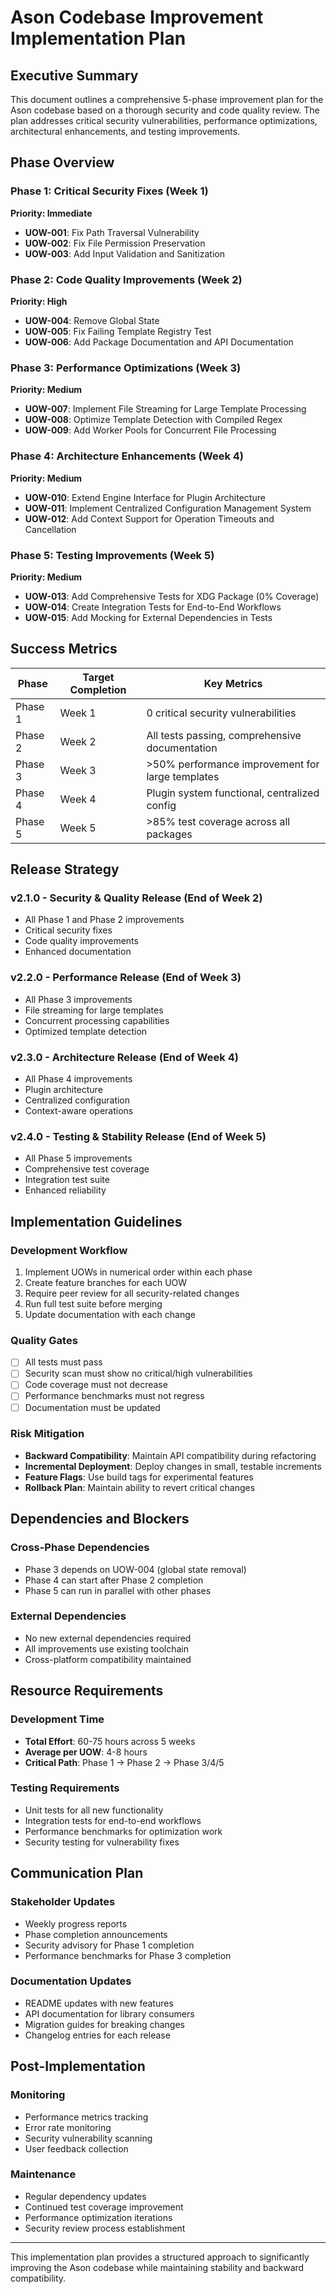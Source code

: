 # Ason Codebase Improvement Implementation Plan

## Executive Summary

This document outlines a comprehensive 5-phase improvement plan for the Ason codebase based on a thorough security and code quality review. The plan addresses critical security vulnerabilities, performance optimizations, architectural enhancements, and testing improvements.

## Phase Overview

### Phase 1: Critical Security Fixes (Week 1)
**Priority: Immediate**
- **UOW-001**: Fix Path Traversal Vulnerability
- **UOW-002**: Fix File Permission Preservation
- **UOW-003**: Add Input Validation and Sanitization

### Phase 2: Code Quality Improvements (Week 2)
**Priority: High**
- **UOW-004**: Remove Global State
- **UOW-005**: Fix Failing Template Registry Test
- **UOW-006**: Add Package Documentation and API Documentation

### Phase 3: Performance Optimizations (Week 3)
**Priority: Medium**
- **UOW-007**: Implement File Streaming for Large Template Processing
- **UOW-008**: Optimize Template Detection with Compiled Regex
- **UOW-009**: Add Worker Pools for Concurrent File Processing

### Phase 4: Architecture Enhancements (Week 4)
**Priority: Medium**
- **UOW-010**: Extend Engine Interface for Plugin Architecture
- **UOW-011**: Implement Centralized Configuration Management System
- **UOW-012**: Add Context Support for Operation Timeouts and Cancellation

### Phase 5: Testing Improvements (Week 5)
**Priority: Medium**
- **UOW-013**: Add Comprehensive Tests for XDG Package (0% Coverage)
- **UOW-014**: Create Integration Tests for End-to-End Workflows
- **UOW-015**: Add Mocking for External Dependencies in Tests

## Success Metrics

| Phase | Target Completion | Key Metrics |
|-------|------------------|-------------|
| Phase 1 | Week 1 | 0 critical security vulnerabilities |
| Phase 2 | Week 2 | All tests passing, comprehensive documentation |
| Phase 3 | Week 3 | >50% performance improvement for large templates |
| Phase 4 | Week 4 | Plugin system functional, centralized config |
| Phase 5 | Week 5 | >85% test coverage across all packages |

## Release Strategy

### v2.1.0 - Security & Quality Release (End of Week 2)
- All Phase 1 and Phase 2 improvements
- Critical security fixes
- Code quality improvements
- Enhanced documentation

### v2.2.0 - Performance Release (End of Week 3)
- All Phase 3 improvements
- File streaming for large templates
- Concurrent processing capabilities
- Optimized template detection

### v2.3.0 - Architecture Release (End of Week 4)
- All Phase 4 improvements
- Plugin architecture
- Centralized configuration
- Context-aware operations

### v2.4.0 - Testing & Stability Release (End of Week 5)
- All Phase 5 improvements
- Comprehensive test coverage
- Integration test suite
- Enhanced reliability

## Implementation Guidelines

### Development Workflow
1. Implement UOWs in numerical order within each phase
2. Create feature branches for each UOW
3. Require peer review for all security-related changes
4. Run full test suite before merging
5. Update documentation with each change

### Quality Gates
- [ ] All tests must pass
- [ ] Security scan must show no critical/high vulnerabilities
- [ ] Code coverage must not decrease
- [ ] Performance benchmarks must not regress
- [ ] Documentation must be updated

### Risk Mitigation
- **Backward Compatibility**: Maintain API compatibility during refactoring
- **Incremental Deployment**: Deploy changes in small, testable increments
- **Feature Flags**: Use build tags for experimental features
- **Rollback Plan**: Maintain ability to revert critical changes

## Dependencies and Blockers

### Cross-Phase Dependencies
- Phase 3 depends on UOW-004 (global state removal)
- Phase 4 can start after Phase 2 completion
- Phase 5 can run in parallel with other phases

### External Dependencies
- No new external dependencies required
- All improvements use existing toolchain
- Cross-platform compatibility maintained

## Resource Requirements

### Development Time
- **Total Effort**: 60-75 hours across 5 weeks
- **Average per UOW**: 4-8 hours
- **Critical Path**: Phase 1 → Phase 2 → Phase 3/4/5

### Testing Requirements
- Unit tests for all new functionality
- Integration tests for end-to-end workflows
- Performance benchmarks for optimization work
- Security testing for vulnerability fixes

## Communication Plan

### Stakeholder Updates
- Weekly progress reports
- Phase completion announcements
- Security advisory for Phase 1 completion
- Performance benchmarks for Phase 3 completion

### Documentation Updates
- README updates with new features
- API documentation for library consumers
- Migration guides for breaking changes
- Changelog entries for each release

## Post-Implementation

### Monitoring
- Performance metrics tracking
- Error rate monitoring
- Security vulnerability scanning
- User feedback collection

### Maintenance
- Regular dependency updates
- Continued test coverage improvement
- Performance optimization iterations
- Security review process establishment

---

This implementation plan provides a structured approach to significantly improving the Ason codebase while maintaining stability and backward compatibility.